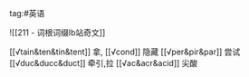 tag:#英语

![[211 - 词根词缀Ib站奇文]]

[[√tain&ten&tin&tent]]	拿,
[[√cond]]	隐藏
[[√per&pir&par]]	尝试
[[√duc&ducc&duct]]	牵引,拉
[[√ac&acr&acid]]	尖酸


